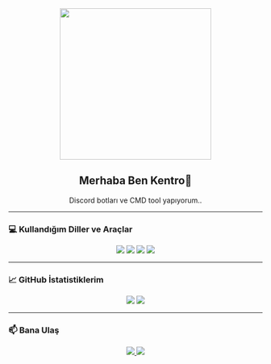 
<div align="center">
  <img src="https://media.tenor.com/1Z9qRAN3o48AAAAd/code-coding.gif" width="300px">
  <h2>Merhaba Ben Kentro👋</h2>
  <p>Discord botları ve CMD tool yapıyorum..</p>
</div>

---

### 💻 Kullandığım Diller ve Araçlar
<div align="center">
  <img src="https://img.shields.io/badge/JavaScript-%23323330.svg?style=for-the-badge&logo=javascript&logoColor=%23F7DF1E">
  <img src="https://img.shields.io/badge/Node.js-339933?style=for-the-badge&logo=nodedotjs&logoColor=white">
  <img src="https://img.shields.io/badge/Python-14354C?style=for-the-badge&logo=python&logoColor=white">
  <img src="https://img.shields.io/badge/Discord.js-5865F2?style=for-the-badge&logo=discord&logoColor=white">
</div>

---

### 📈 GitHub İstatistiklerim
<div align="center">
  <img src="https://github-readme-stats.vercel.app/api?username=EfeGokturk&show_icons=true&theme=tokyonight" />
  <img src="https://github-readme-stats.vercel.app/api/top-langs/?username=EfeGokturk&layout=compact&theme=tokyonight" />
</div>

---

### 📫 Bana Ulaş
<div align="center">
  <a href="https://discord.com/users/692466311393181696">
    <img src="https://img.shields.io/badge/Discord Profilim-5865F2?style=for-the-badge&logo=discord&logoColor=white" />
  </a>
  <a href="https://discord.gg/xGYfvwzYeA">
    <img src="https://img.shields.io/badge/Discord Sunucusu-5865F2?style=for-the-badge&logo=discord&logoColor=white" />
  </a>
</div>
